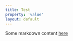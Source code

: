 ```yaml
---
title: Test
property: 'value'
layout: default
---
```


Some markdown content [here](https://www.danklco.com)
